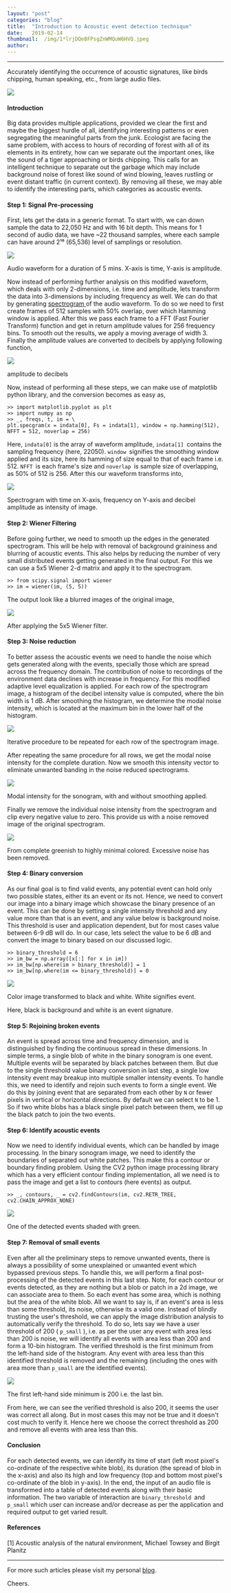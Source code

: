 ```yaml
---
layout:	"post"
categories:	"blog"
title:	"Introduction to Acoustic event detection technique"
date:	2019-02-14
thumbnail:	/img/1*lrjDQeBFPsgZnWMQuW6HVQ.jpeg
author:	
---
```


* * *

Accurately identifying the occurrence of acoustic signatures, like birds
chipping, human speaking, etc., from large audio files.

![](/img/1*lrjDQeBFPsgZnWMQuW6HVQ.jpeg)

#### Introduction

Big data provides multiple applications, provided we clear the first and maybe
the biggest hurdle of all, identifying interesting patterns or even
segregating the meaningful parts from the junk. Ecologist are facing the same
problem, with access to hours of recording of forest with all of its elements
in its entirety, how can we separate out the important ones, like the sound of
a tiger approaching or birds chipping. This calls for an intelligent technique
to separate out the garbage which may include background noise of forest like
sound of wind blowing, leaves rustling or event distant traffic (in current
context). By removing all these, we may able to identify the interesting
parts, which categories as acoustic events.

#### Step 1: Signal Pre-processing

First, lets get the data in a generic format. To start with, we can down
sample the data to 22,050 Hz and with 16 bit depth. This means for 1 second of
audio data, we have ~22 thousand samples, where each sample can have around
2¹⁶ (65,536) level of samplings or resolution.

![](/img/1*_EN9bAetcSTSXCAJWi1xHA.png)

Audio waveform for a duration of 5 mins. X-axis is time, Y-axis is amplitude.

Now instead of performing further analysis on this modified waveform, which
deals with only 2-dimensions, i.e. time and amplitude, lets transform the data
into 3-dimensions by including frequency as well. We can do that by generating
[spectrogram ](https://en.wikipedia.org/wiki/Spectrogram)of the audio
waveform. To do so we need to first create frames of 512 samples with 50%
overlap, over which Hamming window is applied. After this we pass each frame
to a FFT (Fast Fourier Transform) function and get in return amplitude values
for 256 frequency bins. To smooth out the results, we apply a moving average
of width 3. Finally the amplitude values are converted to decibels by applying
following function,

![](/img/1*VWtMFh8I-3Z5Dt7tsBDXvw.png)

amplitude to decibels

Now, instead of performing all these steps, we can make use of matplotlib
python library, and the conversion becomes as easy as,

    
    
    >> import matplotlib.pyplot as plt  
    >> import numpy as np  
    >> _, freqs, t, im = \  
    plt.specgram(x = indata[0], Fs = indata[1], window = np.hamming(512), NFFT = 512, noverlap = 256)

Here, `indata[0]` is the array of waveform amplitude, `indata[1] `contains the
sampling frequency (here, 22050). `window `signifies the smoothing window
applied and its size, here its hamming of size equal to that of each frame
i.e. 512. `NFFT `is each frame's size and `noverlap `is sample size of
overlapping, as 50% of 512 is 256. After this our waveform transforms into,

![](/img/1*JC_LkcCCylPsuxwVxV31BA.png)

Spectrogram with time on X-axis, frequency on Y-axis and decibel amplitude as
intensity of image.

#### Step 2: Wiener Filtering

Before going further, we need to smooth up the edges in the generated
spectrogram. This will be help with removal of background graininess and
blurring of acoustic events. This also helps by reducing the number of very
small distributed events getting generated in the final output. For this we
can use a 5x5 Wiener 2-d matrix and apply it to the spectrogram.

    
    
    >> from scipy.signal import wiener  
    >> im = wiener(im, (5, 5))

The output look like a blurred images of the original image,

![](/img/1*ElAEWw7hz--Iw-fJiG7Wtg.png)

After applying the 5x5 Wiener filter.

#### Step 3: Noise reduction

To better assess the acoustic events we need to handle the noise which gets
generated along with the events, specially those which are spread across the
frequency domain. The contribution of noise to recordings of the environment
data declines with increase in frequency. For this modified adaptive level
equalization is applied. For each row of the spectrogram image, a histogram of
the decibel intensity value is computed, where the bin width is 1 dB. After
smoothing the histogram, we determine the modal noise intensity, which is
located at the maximum bin in the lower half of the histogram.

![](/img/1*0bpwDvVHkJexyJ9IqBfgwg.png)

Iterative procedure to be repeated for each row of the spectrogram image.

After repeating the same procedure for all rows, we get the modal noise
intensity for the complete duration. Now we smooth this intensity vector to
eliminate unwanted banding in the noise reduced spectrograms.

![](/img/1*7GhbMyKtpOj9khagL4tC4w.png)

Modal intensity for the sonogram, with and without smoothing applied.

Finally we remove the individual noise intensity from the spectrogram and clip
every negative value to zero. This provide us with a noise removed image of
the original spectrogram.

![](/img/1*MFgr8Mg-MZnOYBFRdy5cRg.png)

From complete greenish to highly minimal colored. Excessive noise has been
removed.

#### Step 4: Binary conversion

As our final goal is to find valid events, any potential event can hold only
two possible states, either its an event or its not. Hence, we need to convert
our image into a binary image which showcase the binary presence of an event.
This can be done by setting a single intensity threshold and any value more
than that is an event, and any value below is background noise. This threshold
is user and application dependent, but for most cases value between 6-9 dB
will do. In our case, lets select the value to be 6 dB and convert the image
to binary based on our discussed logic.

    
    
    >> binary_threshold = 6  
    >> im_bw = np.array([x[:] for x in im])  
    >> im_bw[np.where(im > binary_threshold)] = 1  
    >> im_bw[np.where(im <= binary_threshold)] = 0

![](/img/1*btnzcohshcYNKsOXNKUH0g.png)

Color image transformed to black and white. White signifies event.

Here, black is background and white is an event signature.

#### Step 5: Rejoining broken events

An event is spread across time and frequency dimension, and is distinguished
by finding the continuous spread in these dimensions. In simple terms, a
single blob of white in the binary sonogram is one event. Multiple events will
be separated by black patches between them. But due to the single threshold
value binary conversion in last step, a single low intensity event may breakup
into multiple smaller intensity events. To handle this, we need to identify
and rejoin such events to form a single event. We do this by joining event
that are separated from each other by `N` or fewer pixels in vertical or
horizontal directions. By default we can select `N` to be 1. So if two white
blobs has a black single pixel patch between them, we fill up the black patch
to join the two events.

#### Step 6: Identify acoustic events

Now we need to identify individual events, which can be handled by image
processing. In the binary sonogram image, we need to identify the boundaries
of separated out white patches. This make this a contour or boundary finding
problem. Using the CV2 python image processing library which has a very
efficient contour finding implementation, all we need is to pass the image and
get a list to contours (here events) as output.

    
    
    >> _, contours, _ = cv2.findContours(im, cv2.RETR_TREE, cv2.CHAIN_APPROX_NONE)

![](/img/1*zv1RLCXClRB5GIcEmMAnzw.png)

One of the detected events shaded with green.

#### Step 7: Removal of small events

Even after all the preliminary steps to remove unwanted events, there is
always a possibility of some unexplained or unwanted event which bypassed
previous steps. To handle this, we will perform a final post-processing of the
detected events in this last step. Note, for each contour or events detected,
as they are nothing but a blob or patch in a 2d image, we can associate area
to them. So each event has some area, which is nothing but the area of the
white blob. All we want to say is, if an event's area is less than some
threshold, its noise, otherwise its a valid one. Instead of blindly trusting
the user's threshold, we can apply the image distribution analysis to
automatically verify the threshold. To do so, lets say we have a user
threshold of 200 ( `p_small` ), i.e. as per the user any event with area less
than 200 is noise, we will identify all events with area less than 200 and
form a 10-bin histogram. The verified threshold is the first minimum from the
left-hand side of the histogram. Any event with area less than this identified
threshold is removed and the remaining (including the ones with area more than
`p_small` are the identified events).

![](/img/1*9rbwuP-5LtSpCDSaDaf8Uw.png)

The first left-hand side minimum is 200 i.e. the last bin.

From here, we can see the verified threshold is also 200, it seems the user
was correct all along. But in most cases this may not be true and it doesn't
cost much to verify it. Hence here we choose the correct threshold as 200 and
remove all events with area less than this.

####  **Conclusion**

For each detected events, we can identify its time of start (left most pixel's
co-ordinate of the respective white blob), its duration (the spread of blob in
the x-axis) and also its high and low frequency (top and bottom most pixel's
co-ordinate of the blob in y-axis). In the end, the input of an audio file is
transformed into a table of detected events along with their basic
information. The two variable of interaction are `binary_threshold `and
`p_small` which user can increase and/or decrease as per the application and
required output to get varied result.

#### References

[1] Acoustic analysis of the natural environment, Michael Towsey and Birgit
Planitz

* * *

For more such articles please visit my personal
[blog](http://mohitmayank.com).

Cheers.

